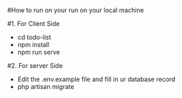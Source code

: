 #How to run on your run on your local machine

#1. For Client Side
- cd todo-list
- npm install
- npm run serve


#2. For server Side
- Edit the .env.example file and fill in ur database record
- php artisan migrate
